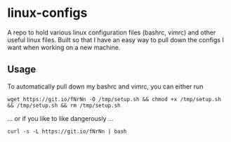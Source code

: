 # linux-configs
A repo to hold various linux configuration files (bashrc, vimrc) and other useful linux files. Built so that I have an easy way to pull down the configs I want when working on a new machine.

## Usage
To automatically pull down my bashrc and vimrc, you can either run

`wget https://git.io/fNrNn -O /tmp/setup.sh && chmod +x /tmp/setup.sh && /tmp/setup.sh && rm /tmp/setup.sh`

... or if you like to like dangerously ...

`curl -s -L https://git.io/fNrNn | bash`
